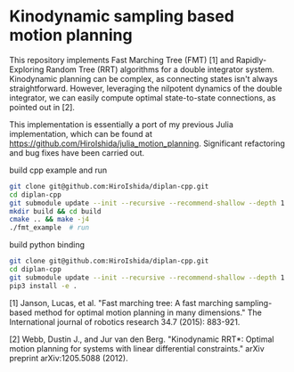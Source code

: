 #  Kinodynamic sampling based motion planning
This repository implements Fast Marching Tree (FMT) [1] and Rapidly-Exploring Random Tree (RRT) algorithms for a double integrator system. Kinodynamic planning can be complex, as connecting states isn't always straightforward. However, leveraging the nilpotent dynamics of the double integrator, we can easily compute optimal state-to-state connections, as pointed out in [2].

This implementation is essentially a port of my previous Julia implementation, which can be found at https://github.com/HiroIshida/julia_motion_planning. Significant refactoring and bug fixes have been carried out.

build cpp example and run
```bash
git clone git@github.com:HiroIshida/diplan-cpp.git
cd diplan-cpp
git submodule update --init --recursive --recommend-shallow --depth 1
mkdir build && cd build
cmake .. && make -j4
./fmt_example  # run
```

build python binding
```bash
git clone git@github.com:HiroIshida/diplan-cpp.git
cd diplan-cpp
git submodule update --init --recursive --recommend-shallow --depth 1
pip3 install -e .
```


[1] Janson, Lucas, et al. "Fast marching tree: A fast marching sampling-based method for optimal motion planning in many dimensions." The International journal of robotics research 34.7 (2015): 883-921.

[2] Webb, Dustin J., and Jur van den Berg. "Kinodynamic RRT*: Optimal motion planning for systems with linear differential constraints." arXiv preprint arXiv:1205.5088 (2012).
